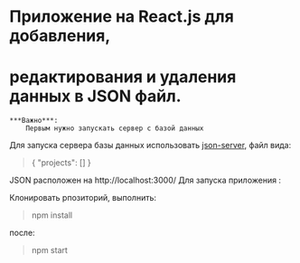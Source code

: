 Приложение на React.js для добавления,
=============================================
редактирования и удаления данных в JSON  файл.
==============================================

    ***Важно***: 
        Первым нужно запускать сервер с базой данных


Для запуска сервера базы данных использовать [json-server](https://code.tutsplus.com/ru/tutorials/fake-rest-api-up-and-running-using-json-server--cms-27871), файл вида:

>{
>  "projects": []
>}

JSON расположен на http://localhost:3000/ 
Для запуска приложения :

Клонировать рпозиторий, выполнить:

> npm install

после:

> npm start


